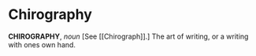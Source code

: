# Chirography

**CHIROGRAPHY**, _noun_ \[See [[Chirograph]].\] The art of writing, or a writing with ones own hand.